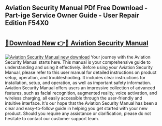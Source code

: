 ## Aviation Security Manual PDf Free Download - Part-ige Service Owner Guide - User Repair Edition F54X0

# <h2><a href="http://bc65505.oget.top/?id=Aviation+Security+Manual">🔗Download New 👉🔴 Aviation Security Manual</a></h2>

[![Aviation Security Manual new download](https://i.imgur.com/5g1atiW.png)](http://bc65505.oget.top/?id=Aviation+Security+Manual)
Your journey with the Aviation Security Manual starts here. This manual is your comprehensive guide to understanding and using it effectively. Before using your Aviation Security Manual, please refer to this user manual for detailed instructions on product setup, operation, and troubleshooting. It includes clear instructions for installation, setup, and operation, as well as important safety information. Aviation Security Manual offers users an impressive collection of advanced features, such as facial recognition, augmented reality, voice activation, and wireless charging, all easily accessible through the user-friendly and intuitive interface. It's our hope that the Aviation Security Manual has been a clear and easy-to-follow guide in helping you get started with your new product. Should you require any assistance or clarification, please do not hesitate to contact our customer support team.
